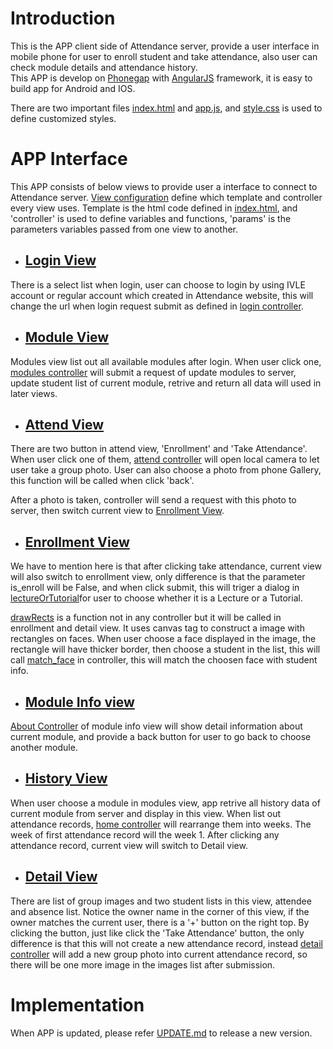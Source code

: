# Introduction
 This is the APP client side of Attendance server, provide a user interface in mobile phone for user to enroll student and take attendance, also user can check module details and attendance history.   
 This APP is develop on [Phonegap](http://phonegap.com/) with [AngularJS](https://angularjs.org/) framework, it is easy to build app for Android and IOS.
 
 There are two important files [index.html][html] and [app.js][js], and [style.css][css] is used to define customized styles.

 [html]: https://github.com/fcharmy/face/blob/master/app_attendance/www/index.html
 [js]: https://github.com/fcharmy/face/blob/master/app_attendance/www/js/app.js
 [css]: https://github.com/fcharmy/face/blob/master/app_attendance/www/css/style.css

# APP Interface
 This APP consists of below views to provide user a interface to connect to Attendance server. [View configuration][tabs] define which template and controller every view uses. Template is the html code defined in [index.html][html], and 'controller' is used to define variables and functions, 'params' is the parameters variables passed from one view to another.
 
 [tabs]: https://github.com/fcharmy/face/blob/master/app_attendance/www/js/app.js#L35
 [login]: https://github.com/fcharmy/face/blob/master/app_attendance/www/index.html#L33
 [modules]: https://github.com/fcharmy/face/blob/master/app_attendance/www/index.html#L73
 [attend]: https://github.com/fcharmy/face/blob/master/app_attendance/www/index.html#L112
 [enroll]: https://github.com/fcharmy/face/blob/master/app_attendance/www/index.html#L151
 [home]: https://github.com/fcharmy/face/blob/master/app_attendance/www/index.html#L197
 [detail]: https://github.com/fcharmy/face/blob/master/app_attendance/www/index.html#L218
 [about]: https://github.com/fcharmy/face/blob/master/app_attendance/www/index.html#L262
 [login controller]: https://github.com/fcharmy/face/blob/master/app_attendance/www/js/app.js#L110
 [modules controller]: https://github.com/fcharmy/face/blob/master/app_attendance/www/js/app.js#L167
 [attend controller]: https://github.com/fcharmy/face/blob/master/app_attendance/www/js/app.js#L253
 [about Controller]: https://github.com/fcharmy/face/blob/master/app_attendance/www/js/app.js#L355
 [home controller]: https://github.com/fcharmy/face/blob/master/app_attendance/www/js/app.js#L207
 [detail controller]: https://github.com/fcharmy/face/blob/master/app_attendance/www/js/app.js#L624
 [lectureOrTutorial]: https://github.com/fcharmy/face/blob/master/app_attendance/www/js/app.js#L515
 [match_face]: https://github.com/fcharmy/face/blob/master/app_attendance/www/js/app.js#L461
 [drawRects]: https://github.com/fcharmy/face/blob/master/app_attendance/www/js/app.js#L746
 
* ## [Login View][login]
 There is a select list when login, user can choose to login by using IVLE account or regular account which created in Attendance website, this will change the url when login request submit as defined in [login controller][login controller].

* ## [Module View][modules]
 Modules view list out all available modules after login. When user click one, [modules controller][modules controller] will submit a request of update modules to server, update student list of current module, retrive and return all data will used in later views.

* ## [Attend View][attend]
 There are two button in attend view, 'Enrollment' and 'Take Attendance'. When user click one of them, [attend controller][attend controller] will open local camera to let user take a group photo. User can also choose a photo from phone Gallery, this function will be called when click 'back'.  
 
 After a photo is taken, controller will send a request with this photo to server, then switch current view to [Enrollment View][enroll].
 
* ## [Enrollment View][enroll]
 We have to mention here is that after clicking take attendance, current view will also switch to enrollment view, only difference is that the parameter is_enroll will be False, and when click submit, this will triger a dialog in [lectureOrTutorial][lectureOrTutorial]for user to choose whether it is a Lecture or a Tutorial.  
 
 [drawRects][drawRects] is a function not in any controller but it will be called in enrollment and detail view. It uses canvas tag to construct a image with rectangles on faces. When user choose a face displayed in the image, the rectangle will have thicker border, then choose a student in the list, this will call [match_face][match_face] in controller, this will match the choosen face with student info. 

* ## [Module Info view][about]
 [About Controller][about Controller] of module info view will show detail information about current module, and provide a back button for user to go back to choose another module.  

* ## [History View][home]
 When user choose a module in modules view, app retrive all history data of current module from server and display in this view. When list out attendance records, [home controller][home controller] will rearrange them into weeks. The week of first attendance record will the week 1. After clicking any attendance record, current view will switch to Detail view.
 
* ## [Detail View][detail]
 There are list of group images and two student lists in this view, attendee and absence list. Notice the owner name in the corner of this view, if the owner matches the current user, there is a '+' button on the right top. By clicking the button, just like click the 'Take Attendance' button, the only difference is that this will not create a new attendance record, instead [detail controller][detail controller] will add a new group photo into current attendance record, so there will be one more image in the images list after submission.
 
 
# Implementation
 When APP is updated, please refer [UPDATE.md](https://github.com/fcharmy/face/blob/master/app_attendance/UPDATE.md) to release a new version.
 
